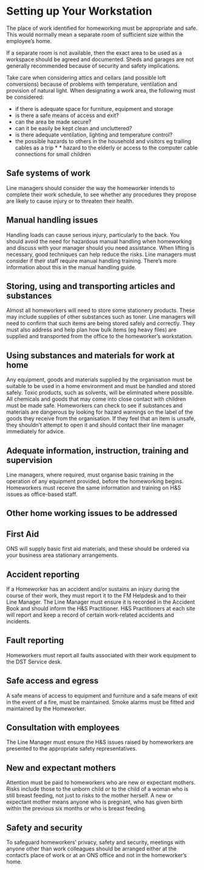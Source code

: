 # Setting up Your Workstation

The place of work identified for homeworking must be appropriate and safe. This would normally mean a separate room of sufficient size within the employee’s home.

If a separate room is not available, then the exact area to be used as a workspace should be agreed and documented. Sheds and garages are not generally recommended because of security and safety implications.

Take care when considering attics and cellars (and possible loft conversions) because of problems with temperature, ventilation and provision of natural light. When designating a work area, the following must be considered:

* if there is adequate space for furniture, equipment and storage
* is there a safe means of access and exit?
* can the area be made secure?
* can it be easily be kept clean and uncluttered?
* is there adequate ventilation, lighting and temperature control?
* the possible hazards to others in the household and visitors eg trailing cables as a trip * * hazard to the elderly or access to the computer cable connections for small children

## Safe systems of work
Line managers should consider the way the homeworker intends to complete their work schedule, to see whether any procedures they propose are likely to cause injury or to threaten their health.

## Manual handling issues
Handling loads can cause serious injury, particularly to the back. You should avoid the need for hazardous manual handling when homeworking and discuss with your manager should you need assistance. When lifting is necessary, good techniques can help reduce the risks. Line managers must consider if their staff require manual handling training. There’s more information about this in the manual handling guide.

## Storing, using and transporting articles and substances
Almost all homeworkers will need to store some stationery products. These may include supplies of other substances such as toner. Line managers will need to confirm that such items are being stored safely and correctly. They must also address and help plan how bulk items (eg heavy files) are supplied and transported from the office to the homeworker’s workstation.

## Using substances and materials for work at home
Any equipment, goods and materials supplied by the organisation must be suitable to be used in a home environment and must be handled and stored safely. Toxic products, such as solvents, will be eliminated where possible. All chemicals and goods that may come into close contact with children must be made safe. Homeworkers can check to see if substances and materials are dangerous by looking for hazard warnings on the label of the goods they receive from the organisation. If they feel that an item is unsafe, they shouldn’t attempt to open it and should contact their line manager immediately for advice.

## Adequate information, instruction, training and supervision
Line managers, where required, must organise basic training in the operation of any equipment provided, before the homeworking begins. Homeworkers must receive the same information and training on H&S issues as office-based staff.

## Other home working issues to be addressed

## First Aid
ONS will supply basic first aid materials, and these should be ordered via your business area stationary arrangements.

## Accident reporting
If a Homeworker has an accident and/or sustains an injury during the course of their work, they must report it to the FM Helpdesk and to their Line Manager.  The Line Manager must ensure it is recorded in the Accident Book and should inform the H&S Practitioner.  H&S Practitioners at each site will report and keep a record of certain work-related accidents and incidents.

## Fault reporting
Homeworkers must report all faults associated with their work equipment to the DST Service desk.

## Safe access and egress
A safe means of access to equipment and furniture and a safe means of exit in the event of a fire, must be maintained.  Smoke alarms must be fitted and maintained by the Homeworker.

## Consultation with employees
The Line Manager must ensure the H&S issues raised by homeworkers are presented to the appropriate safety representatives.

## New and expectant mothers
Attention must be paid to homeworkers who are new or expectant mothers.  Risks include those to the unborn child or to the child of a woman who is still breast feeding, not just to risks to the mother herself.  A new or expectant mother means anyone who is pregnant, who has given birth within the previous six months or who is breast feeding.

## Safety and security
To safeguard homeworkers’ privacy, safety and security, meetings with anyone other than work colleagues should be arranged either at the contact’s place of work or at an ONS office and not in the homeworker’s home.
